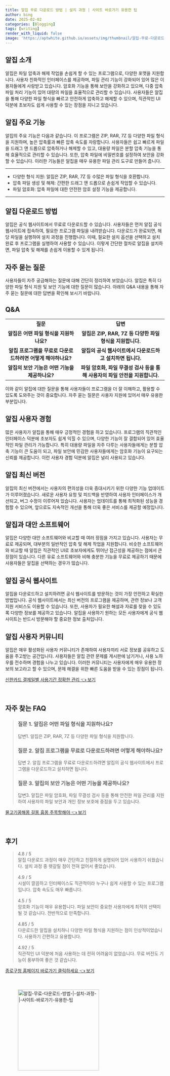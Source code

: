 ```yaml
---
title: 알집 무료 다운로드 방법 | 설치 과정 | 사이트 바로가기 유용한 팁
author: bing
date: 2025-02-02
categories: [Blogging]
tags: [writing]
render_with_liquid: false
image: 'https://aptwhite.github.io/assets/img/thumbnail/알집-무료-다운로드-방법-|-설치-과정-|-사이트-바로가기-유용한-팁.webp'
---
```



<h2 id='알집 소개'>알집 소개</h2>

<p>알집은 파일 압축과 해제 작업을 손쉽게 할 수 있는 프로그램으로, 다양한 포맷을 지원합니다. 사용자 친화적인 인터페이스를 제공하며, 파일 관리 기능이 강화되어 있어 많은 이용자들에게 사랑받고 있습니다. 암호화 기능을 통해 보안을 강화하고 있으며, 다중 압축 파일 처리 기능이 있어 대량의 파일을 효율적으로 관리할 수 있습니다. 사용자들은 알집을 통해 다양한 파일 형식을 빠르고 안전하게 압축하고 해제할 수 있으며, 직관적인 UI 덕분에 초보자도 쉽게 사용할 수 있는 장점을 지니고 있습니다.</p>

<h2 id='알집 주요 기능'>알집 주요 기능</h2>

<p>알집의 주요 기능은 다음과 같습니다. 이 프로그램은 ZIP, RAR, 7Z 등 다양한 파일 형식을 지원하며, 높은 압축률과 빠른 압축 속도를 자랑합니다. 사용자들은 쉽고 빠르게 파일을 드래그 앤 드롭으로 압축하거나 해제할 수 있고, 대용량 파일은 분할 압축 기능을 통해 효율적으로 관리할 수 있습니다. 또한, 압축 파일에 비밀번호를 설정하여 보안을 강화할 수 있습니다. 이러한 기능들은 알집을 매우 유용한 파일 관리 도구로 만들어 줍니다.</p>

<hr />

<ul>
    <li>다양한 형식 지원: 알집은 ZIP, RAR, 7Z 등 수많은 파일 형식을 호환합니다.</li>
    <li>압축 파일 생성 및 해제: 간편한 드래그 앤 드롭으로 손쉽게 작업할 수 있습니다.</li>
    <li>파일 암호화: 압축 파일에 대한 안전한 암호 설정 기능을 제공합니다.</li>
</ul>

<hr />

<h2 id='알집 다운로드 방법'>알집 다운로드 방법</h2>

<p>알집은 공식 웹사이트에서 무료로 다운로드할 수 있습니다. 사용자들은 먼저 알집 공식 웹사이트에 접속하여, 필요한 프로그램 파일을 내려받습니다. 다운로드가 완료되면, 해당 파일을 실행하여 설치 과정을 진행합니다. 이때, 필요한 설치 옵션을 선택하고 설치 완료 후 프로그램을 실행하여 사용할 수 있습니다. 이렇게 간단한 절차로 알집을 설치하면, 파일 압축 및 해제를 손쉽게 이용할 수 있게 됩니다.</p>

<h2 id='자주 묻는 질문'>자주 묻는 질문</h2>

<p>사용자들이 자주 궁금해하는 질문에 대해 간단히 정리하여 보았습니다. 알집은 특히 다양한 파일 형식 지원 및 보안 기능에 대한 질문이 많습니다. 아래의 Q&A 내용을 통해 자주 묻는 질문에 대한 답변을 확인해 보시기 바랍니다.</p>

<h2 id='Q&A'>Q&A</h2>

<table>
    <tr>
        <td style="text-align: center; height: 17px;"><b>질문</b></td>
        <td style="text-align: center; height: 17px;"><b>답변</b></td>
    </tr>
    <tr>
        <td style="text-align: center; height: 17px;"><b>알집은 어떤 파일 형식을 지원하나요?</b></td>
        <td style="text-align: center; height: 17px;"><b>알집은 ZIP, RAR, 7Z 등 다양한 파일 형식을 지원합니다.</b></td>
    </tr>
    <tr>
        <td style="text-align: center; height: 17px;"><b>알집 프로그램을 무료로 다운로드하려면 어떻게 해야하나요?</b></td>
        <td style="text-align: center; height: 17px;"><b>알집의 공식 웹사이트에서 다운로드하고 설치하면 됩니다.</b></td>
    </tr>
    <tr>
        <td style="text-align: center; height: 17px;"><b>알집의 보안 기능은 어떤 기능을 제공하나요?</b></td>
        <td style="text-align: center; height: 17px;"><b>파일 암호화, 파일 무결성 검사 등을 통해 사용자의 파일 안전을 지원합니다.</b></td>
    </tr>
</table>

<p>이와 같이 알집에 대한 질문을 통해 사용자들이 프로그램을 더 잘 이해하고, 활용할 수 있도록 도와주는 것이 중요합니다. 자주 묻는 질문은 사용자 지원에 있어서 매우 유용한 부분입니다.</p>

<h2 id='알집 사용자 경험'>알집 사용자 경험</h2>

<p>많은 사용자가 알집을 통해 매우 긍정적인 경험을 하고 있습니다. 프로그램의 직관적인 인터페이스 덕분에 초보자도 쉽게 익힐 수 있으며, 다양한 기능이 잘 결합되어 있어 효율적인 파일 관리가 가능합니다. 특히 대용량 파일을 자주 다루는 사용자들에게는 분할 압축 기능이 큰 도움이 되고, 파일 보안에 민감한 사용자들에게는 암호화 기능이 요구되는 신뢰를 제공합니다. 이런 사용자 경험 덕분에 알집은 널리 사용되고 있습니다.</p>

<h2 id='알집 최신 버전'>알집 최신 버전</h2>

<p>알집의 최신 버전에서는 사용자의 편의성을 더욱 증대시키기 위한 다양한 기능 업데이트가 이루어졌습니다. 새로운 사용자 요청 및 피드백을 반영하여 사용자 인터페이스가 개선되고, 버그 수정이 이루어져 있습니다. 사용자는 업데이트를 통해 최적화된 성능을 경험할 수 있으며, 앞으로도 지속적인 개선을 통해 더욱 좋은 서비스를 제공할 예정입니다.</p>

<h2 id='알집과 대안 소프트웨어'>알집과 대안 소프트웨어</h2>

<p>알집은 다양한 대안 소프트웨어와 비교할 때 여러 장점을 가지고 있습니다. 사용자는 무료로 제공되며, 대부분의 일반적인 압축 및 해제 작업을 지원합니다. 비슷한 소프트웨어와 비교할 때 알집은 직관적인 UI로 초보자에게도 뛰어난 접근성을 제공하는 점에서 큰 장점이 있습니다. 다른 유료 소프트웨어와 비해 충분한 기능을 무료로 제공하기 때문에 사용자들은 알집을 선택하는 경우가 많습니다.</p>

<h2 id='알집 공식 웹사이트'>알집 공식 웹사이트</h2>

<p>알집을 다운로드하고 설치하려면 공식 웹사이트를 방문하는 것이 가장 안전하고 확실한 방법입니다. 공식 웹사이트에서는 최신 버전의 프로그램을 제공하며, 관련 정보나 고객 지원 서비스도 이용할 수 있습니다. 또한, 사용자가 필요한 해설과 자료를 찾을 수 있도록 다양한 정보를 제공하고 있습니다. 알집을 사용하기 원하는 모든 사용자에게 공식 웹사이트는 반드시 방문해야 할 중요한 정보 출처입니다.</p>

<h2 id='알집 사용자 커뮤니티'>알집 사용자 커뮤니티</h2>

<p>알집은 매우 활성화된 사용자 커뮤니티가 존재하여 사용자끼리 서로 정보를 공유하고 도움을 주고받는 공간입니다. 사용자들은 알집 관련 문제를 게시판에 남기거나, 사용 노하우를 전수하며 경험을 나누고 있습니다. 이러한 커뮤니티는 사용자에게 매우 유용한 정보의 보고라고 할 수 있으며, 문제 해결을 위한 빠른 도움을 받을 수 있는 장점이 됩니다.</p>


<p><a class="click-button" title="신한카드 결제일별 사용기간 정확한 관리" href="https://aptwhite.github.io/posts/%EC%8B%A0%ED%95%9C%EC%B9%B4%EB%93%9C-%EA%B2%B0%EC%A0%9C%EC%9D%BC%EB%B3%84-%EC%82%AC%EC%9A%A9%EA%B8%B0%EA%B0%84-%EC%A0%95%ED%99%95%ED%95%9C-%EA%B4%80%EB%A6%AC/" rel="dofollow">신한카드 결제일별 사용기간 정확한 관리 👈 보기</a></p><br>
<h2 id='자주_찾는_FAQ'>자주 찾는 FAQ</h2>
<div itemscope="" itemtype="https://schema.org/FAQPage"> 
<blockquote> 
<div itemscope="" itemprop="mainEntity" itemtype="https://schema.org/Question"> 
<h3 itemprop="name">질문 1. 알집은 어떤 파일 형식을 지원하나요? </h3> 
<div itemscope="" itemprop="acceptedAnswer" itemtype="https://schema.org/Answer"> 
<span itemprop="text"> 
<p>답변1. 알집은 ZIP, RAR, 7Z 등 다양한 파일 형식을 지원합니다.</p> 
</span> </div> 

<p></div> </p>

<div itemscope="" itemprop="mainEntity" itemtype="https://schema.org/Question"> 
<h3 itemprop="name">질문 2. 알집 프로그램을 무료로 다운로드하려면 어떻게 해야하나요? </h3> 
<div itemscope="" itemprop="acceptedAnswer" itemtype="https://schema.org/Answer"> 
<span itemprop="text"> 
<p>답변 2. 알집 프로그램을 무료로 다운로드하려면 알집의 공식 웹사이트에서 프로그램을 다운로드하고 설치하면 됩니다.</p> 
</span> </div> 

<p></div> </p>

<div itemscope="" itemprop="mainEntity" itemtype="https://schema.org/Question"> 
<h3 itemprop="name">질문 3. 알집의 보안 기능은 어떤 기능을 제공하나요?</h3> 
<div itemscope="" itemprop="acceptedAnswer" itemtype="https://schema.org/Answer"> 
<span itemprop="text"> 
<p>답변3. 알집은 파일 암호화, 파일 무결성 검사 등을 통해 안전한 파일 관리를 지원하여 사용자의 파일 보안과 개인 정보 보호에 중점을 두고 있습니다.</p> 
</span> </div> 

<p></div> 
</blockquote> 
</div></p>
<p><a class="click-button" title="물고기꿈해몽 길몽 흉몽 주목할해야" href="https://aptwhite.github.io/posts/%EB%AC%BC%EA%B3%A0%EA%B8%B0%EA%BF%88%ED%95%B4%EB%AA%BD-%EA%B8%B8%EB%AA%BD-%ED%9D%89%EB%AA%BD-%EC%A3%BC%EB%AA%A9%ED%95%A0%ED%95%B4%EC%95%BC/" rel="dofollow">물고기꿈해몽 길몽 흉몽 주목할해야 👈 보기</a></p><br>
<h2 id='후기'>후기</h2>
<div itemscope itemtype="https://schema.org/Product">
  <blockquote>
  <div itemprop="review" itemscope itemtype="https://schema.org/Review">
      <div itemprop="reviewRating" itemscope itemtype="https://schema.org/Rating"> <span itemprop="ratingValue">4.8</span> / <span itemprop="bestRating">5</span> </div>
      <span itemprop="reviewBody">알집 다운로드 과정이 매우 간단하고 친절하게 설명되어 있어 사용하기 쉬웠습니다. 설치 과정 중 헷갈릴 점이 전혀 없어서 좋았습니다.</span>
  </div>
  <br>
  <div itemprop="review" itemscope itemtype="https://schema.org/Review">
      <div itemprop="reviewRating" itemscope itemtype="https://schema.org/Rating"> <span itemprop="ratingValue">4.9</span> / <span itemprop="bestRating">5</span> </div>
      <span itemprop="reviewBody">시설이 깔끔하고 인터페이스도 직관적이라 누구나 쉽게 사용할 수 있는 프로그램입니다. 압축 속도도 매우 빠릅니다.</span>
  </div>
  <br>
  <div itemprop="review" itemscope itemtype="https://schema.org/Review">
      <div itemprop="reviewRating" itemscope itemtype="https://schema.org/Rating"> <span itemprop="ratingValue">4.5</span> / <span itemprop="bestRating">5</span> </div>
      <span itemprop="reviewBody">암호화 기능이 매우 유용합니다. 파일 보안이 중요한 사용자에게 최적의 선택이 될 것 같습니다. 전반적으로 만족합니다.</span>
  </div>
  <br>
  <div itemprop="review" itemscope itemtype="https://schema.org/Review">
      <div itemprop="reviewRating" itemscope itemtype="https://schema.org/Rating"> <span itemprop="ratingValue">4.85</span> / <span itemprop="bestRating">5</span> </div>
      <span itemprop="reviewBody">다운로드한 알집을 설치하니 다양한 파일 형식을 지원하는 점이 인상적이었습니다. 사용하기 간편하고 유용합니다.</span>
  </div>
  <br>
  <div itemprop="review" itemscope itemtype="https://schema.org/Review">
      <div itemprop="reviewRating" itemscope itemtype="https://schema.org/Rating"> <span itemprop="ratingValue">4.92</span> / <span itemprop="bestRating">5</span> </div>
      <span itemprop="reviewBody">직관적인 UI 덕분에 처음 사용하는 데 전혀 어려움이 없었습니다. 무료 버전도 기능이 풍부하여 좋은 것 같습니다.</span>
  </div>
  </blockquote>
</div>
<p><a class="click-button" title="종로구청 홈페이지 바로가기 클릭하세요" href="https://aptwhite.github.io/posts/%EC%A2%85%EB%A1%9C%EA%B5%AC%EC%B2%AD-%ED%99%88%ED%8E%98%EC%9D%B4%EC%A7%80-%EB%B0%94%EB%A1%9C%EA%B0%80%EA%B8%B0-%ED%81%B4%EB%A6%AD%ED%95%98%EC%84%B8%EC%9A%94/" rel="dofollow">종로구청 홈페이지 바로가기 클릭하세요 👈 보기</a></p><br>
<figure class="image"><img src="https://aptwhite.github.io/assets/img/thumbnail/알집-무료-다운로드-방법-|-설치-과정-|-사이트-바로가기-유용한-팁.webp" alt="알집-무료-다운로드-방법-|-설치-과정-|-사이트-바로가기-유용한-팁" width="256" height="256"></figure>